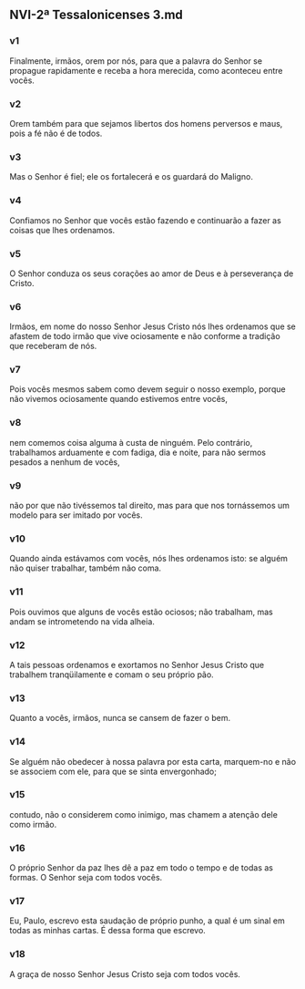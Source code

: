 ## NVI-2ª Tessalonicenses 3.md
### v1
 Finalmente, irmãos, orem por nós, para que a palavra do Senhor se propague rapidamente e receba a hora merecida, como aconteceu entre vocês.
### v2
 Orem também para que sejamos libertos dos homens perversos e maus, pois a fé não é de todos.
### v3
 Mas o Senhor é fiel; ele os fortalecerá e os guardará do Maligno.
### v4
 Confiamos no Senhor que vocês estão fazendo e continuarão a fazer as coisas que lhes ordenamos.
### v5
 O Senhor conduza os seus corações ao amor de Deus e à perseverança de Cristo.
### v6
 Irmãos, em nome do nosso Senhor Jesus Cristo nós lhes ordenamos que se afastem de todo irmão que vive ociosamente e não conforme a tradição que receberam de nós.
### v7
 Pois vocês mesmos sabem como devem seguir o nosso exemplo, porque não vivemos ociosamente quando estivemos entre vocês,
### v8
 nem comemos coisa alguma à custa de ninguém. Pelo contrário, trabalhamos arduamente e com fadiga, dia e noite, para não sermos pesados a nenhum de vocês,
### v9
 não por que não tivéssemos tal direito, mas para que nos tornássemos um modelo para ser imitado por vocês.
### v10
 Quando ainda estávamos com vocês, nós lhes ordenamos isto: se alguém não quiser trabalhar, também não coma.
### v11
 Pois ouvimos que alguns de vocês estão ociosos; não trabalham, mas andam se intrometendo na vida alheia.
### v12
 A tais pessoas ordenamos e exortamos no Senhor Jesus Cristo que trabalhem tranqüilamente e comam o seu próprio pão.
### v13
 Quanto a vocês, irmãos, nunca se cansem de fazer o bem.
### v14
 Se alguém não obedecer à nossa palavra por esta carta, marquem-no e não se associem com ele, para que se sinta envergonhado;
### v15
 contudo, não o considerem como inimigo, mas chamem a atenção dele como irmão.
### v16
 O próprio Senhor da paz lhes dê a paz em todo o tempo e de todas as formas. O Senhor seja com todos vocês.
### v17
 Eu, Paulo, escrevo esta saudação de próprio punho, a qual é um sinal em todas as minhas cartas. É dessa forma que escrevo.
### v18
 A graça de nosso Senhor Jesus Cristo seja com todos vocês.
